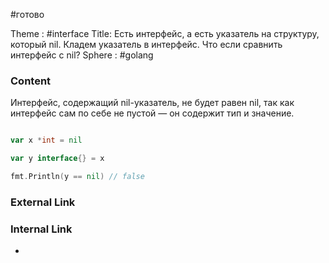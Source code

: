 #готово 

Theme : #interface
Title: Есть интерфейс, а есть указатель на структуру, который nil. Кладем указатель в интерфейс. Что если сравнить интерфейс с nil?
Sphere : #golang

### Content

Интерфейс, содержащий nil-указатель, не будет равен nil, так как интерфейс сам по себе не пустой — он содержит тип и значение.

  

```go

var x *int = nil

var y interface{} = x

fmt.Println(y == nil) // false

```

### External Link



### Internal Link

- 